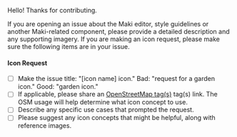 Hello! Thanks for contributing. 

If you are opening an issue about the Maki editor, style guidelines or another Maki-related component, please provide a detailed description and any supporting imagery. If you are making an icon request, please make sure the following items are in your issue. 

#### Icon Request
- [ ] Make the issue title: "[icon name] icon." Bad: "request for a garden icon." Good: "garden icon." 
- [ ] If applicable, please share an [OpenStreetMap tag(s)](http://taginfo.openstreetmap.org/keys) tag(s) link. The OSM usage will help determine what icon concept to use.
- [ ] Describe any specific use cases that prompted the request.
- [ ] Please suggest any icon concepts that might be helpful, along with reference images.
